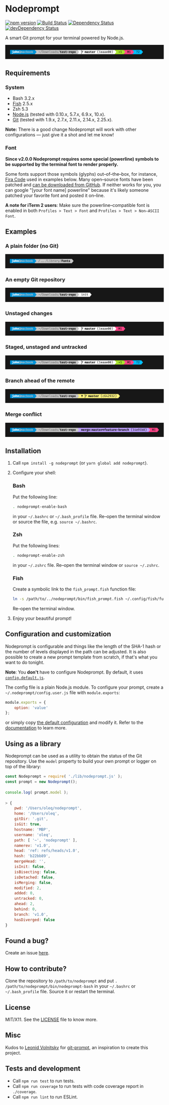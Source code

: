 Nodeprompt
==================================================

[![npm version](https://badge.fury.io/js/nodeprompt.svg)](https://www.npmjs.com/package/nodeprompt)
[![Build Status](https://travis-ci.org/oleq/nodeprompt.svg?branch=master)](https://travis-ci.org/oleq/nodeprompt)
[![Dependency Status](https://img.shields.io/david/oleq/nodeprompt.svg)](https://david-dm.org/oleq/nodeprompt)
[![devDependency Status](https://img.shields.io/david/dev/oleq/nodeprompt.svg)](https://david-dm.org/oleq/nodeprompt?type=dev)

A smart Git prompt for your terminal powered by Node.js.

![Staged, unstaged and untracked files](demo/git-various.png?raw=true)

## Requirements

### System

* Bash 3.2.x
* [Fish](https://fishshell.com/) 2.5.x
* Zsh 5.3
* [Node.js](https://nodejs.org/) (tested with 0.10.x, 5.7.x, 6.9.x, 10.x).
* [Git](https://git-scm.com/) (tested with 1.9.x, 2.7.x, 2.11.x, 2.14.x, 2.25.x).

**Note:** There is a good change Nodeprompt will work with other configurations — just give it a shot and let me know!

### Font

**Since v2.0.0 Nodeprompt requires some special (powerline) symbols to be supported by the terminal font to render properly.**

Some fonts support those symbols (glyphs) out–of–the–box, for instance, [Fira Code](https://github.com/tonsky/FiraCode) used in examples below. Many open–source fonts have been patched and [can be downloaded from GitHub](https://github.com/powerline/fonts). If neither works for you, you can google "[your font name] powerline" because it's likely someone patched your favorite font and posted it on–line.

**A note for iTerm 2 users**: Make sure the powerline–compatible font is enabled in both  `Profiles > Text > Font` and `Profiles > Text > Non–ASCII Font`.

## Examples

### A plain folder (no Git)

![A simple folder](demo/no-git.png?raw=true)

### An empty Git repository

![An empty Git repository](demo/git-init.png?raw=true)

### Unstaged changes

![Unstaged changes](demo/git-unstaged.png?raw=true)

### Staged, unstaged and untracked

![Staged, unstaged and untracked files](demo/git-various.png?raw=true)

### Branch ahead of the remote

![Branch ahead](demo/git-ahead.png?raw=true)

### Merge conflict

![Merge conflict](demo/git-merge-conflict.png?raw=true)

## Installation

1. Call `npm install -g nodeprompt` (or `yarn global add nodeprompt`).
2. Configure your shell:

	### Bash

	Put the following line:

	```bash
	. nodeprompt-enable-bash
	```

	in your `~/.bashrc` or `~/.bash_profile` file. Re&ndash;open the terminal window or source the file, e.g. `source ~/.bashrc`.

	### Zsh

	Put the following lines:

	```bash
	. nodeprompt-enable-zsh
	```

	in your `~/.zshrc` file. Re&ndash;open the terminal window or `source ~/.zshrc`.

	### Fish

	Create a symbolic link to the `fish_prompt.fish` function file:

	```bash
	ln -s /path/to/../nodeprompt/bin/fish_prompt.fish ~/.config/fish/functions/fish_prompt.fish
	```

	Re&ndash;open the terminal window.

1. Enjoy your beautiful prompt!

## Configuration and customization

Nodeprompt is configurable and things like the length of the SHA-1 hash or the number of levels displayed in the path can be adjusted. It is also possible to create a new prompt template from scratch, if that's what you want to do tonight.

**Note**: You **don't** have to configure Nodeprompt. By default, it uses [`config.default.js`](https://github.com/oleq/nodeprompt/blob/master/config.default.js).

The config file is a plain Node.js module. To configure your prompt, create a `~/.nodeprompt/config.user.js` file with `module.exports`:

```js
module.exports = {
    option: 'value'
};
```

or simply copy [the default configuration](https://github.com/oleq/nodeprompt/blob/master/config.default.js) and modify it. Refer to the [documentation](https://github.com/oleq/nodeprompt/blob/master/config.default.js) to learn more.

## Using as a library

Nodeprompt can be used as a utility to obtain the status of the Git repository. Use the `model` property to build your own prompt or logger on top of the library:

```js
const Nodeprompt = require( './lib/nodeprompt.js' );
const prompt = new Nodeprompt();

console.log( prompt.model );

> {
	pwd: '/Users/oleq/nodeprompt',
	home: '/Users/oleq',
	gitDir: '.git',
	isGit: true,
	hostname: 'MBP',
	username: 'oleq',
	path: [ '~', 'nodeprompt' ],
	namerev: 'v1.0',
	head: 'ref: refs/heads/v1.0',
	hash: 'b22bb89',
	mergeHead: '',
	isInit: false,
	isBisecting: false,
	isDetached: false,
	isMerging: false,
	modified: 2,
	added: 0,
	untracked: 0,
	ahead: 2,
	behind: 0,
	branch: 'v1.0',
	hasDiverged: false
}
```

## Found a bug?

Create an issue [here](https://github.com/oleq/nodeprompt/issues).

## How to contribute?

Clone the repository to `/path/to/nodeprompt` and put `. /path/to/nodeprompt/bin/nodeprompt-bash` in your `~/.bashrc` or `~/.bash_profile` file. Source it or restart the terminal.

## License

MIT/X11. See the [LICENSE](LICENSE) file to know more.

## Misc

Kudos to [Leonid Volnitsky](https://github.com/lvv) for [git-prompt](https://github.com/lvv/git-prompt), an inspiration to create this project.

## Tests and development

* Call `npm run test` to run tests.
* Call `npm run coverage` to run tests with code coverage report in `./coverage`.
* Call `npm run lint` to run ESLint.
